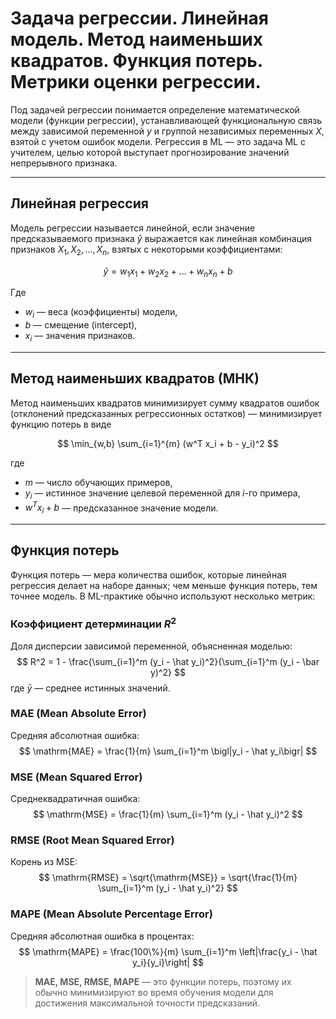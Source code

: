 # Задача регрессии. Линейная модель. Метод наименьших квадратов. Функция потерь. Метрики оценки регрессии.

Под задачей регрессии понимается определение математической модели (функции регрессии), устанавливающей функциональную связь между зависимой переменной $y$ и группой независимых переменных $X$, взятой с учетом ошибок модели. Регрессия в ML — это задача ML с учителем, целью которой выступает прогнозирование значений непрерывного признака.

---

## Линейная регрессия

Модель регрессии называется линейной, если значение предсказываемого признака $\hat y$ выражается как линейная комбинация признаков $X_1, X_2, \dots, X_n$, взятых с некоторыми коэффициентами:

$$
\hat y = w_1 x_1 + w_2 x_2 + \dots + w_n x_n + b
$$

Где
- $w_i$ — веса (коэффициенты) модели,
- $b$ — смещение (intercept),
- $x_i$ — значения признаков.

---

## Метод наименьших квадратов (МНК)

Метод наименьших квадратов минимизирует сумму квадратов ошибок (отклонений предсказанных регрессионных остатков) — минимизирует функцию потерь в виде

$$
\min_{w,b} \sum_{i=1}^{m} (w^T x_i + b - y_i)^2
$$

где
- $m$ — число обучающих примеров,
- $y_i$ — истинное значение целевой переменной для $i$-го примера,
- $w^T x_i + b$ — предсказанное значение модели.

---

## Функция потерь

Функция потерь — мера количества ошибок, которые линейная регрессия делает на наборе данных; чем меньше функция потерь, тем точнее модель. В ML-практике обычно используют несколько метрик:

### Коэффициент детерминации $R^2$
Доля дисперсии зависимой переменной, объясненная моделью:
$$
R^2 = 1 - \frac{\sum_{i=1}^m (y_i - \hat y_i)^2}{\sum_{i=1}^m (y_i - \bar y)^2}
$$
где $\bar y$ — среднее истинных значений.

### MAE (Mean Absolute Error)
Средняя абсолютная ошибка:
$$
\mathrm{MAE} = \frac{1}{m} \sum_{i=1}^m \bigl|y_i - \hat y_i\bigr|
$$

### MSE (Mean Squared Error)
Среднеквадратичная ошибка:
$$
\mathrm{MSE} = \frac{1}{m} \sum_{i=1}^m (y_i - \hat y_i)^2
$$

### RMSE (Root Mean Squared Error)
Корень из MSE:
$$
\mathrm{RMSE} = \sqrt{\mathrm{MSE}} = \sqrt{\frac{1}{m} \sum_{i=1}^m (y_i - \hat y_i)^2}
$$

### MAPE (Mean Absolute Percentage Error)
Средняя абсолютная ошибка в процентах:
$$
\mathrm{MAPE} = \frac{100\%}{m} \sum_{i=1}^m \left|\frac{y_i - \hat y_i}{y_i}\right|
$$

> **MAE, MSE, RMSE, MAPE** — это функции потерь, поэтому их обычно минимизируют во время обучения модели для достижения максимальной точности предсказаний.
